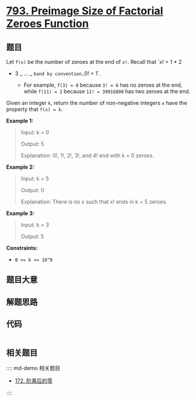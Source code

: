 # [793. Preimage Size of Factorial Zeroes Function](https://leetcode.com/problems/preimage-size-of-factorial-zeroes-function/)

## 题目

Let `f(x)` be the number of zeroes at the end of `x!`. Recall that `x! = 1 \* 2

- 3 _ ... _ x`and by convention,`0! = 1`.

  - For example, `f(3) = 0` because `3! = 6` has no zeroes at the end, while `f(11) = 2` because `11! = 39916800` has two zeroes at the end.

Given an integer `k`, return the number of non-negative integers `x` have the
property that `f(x) = k`.

**Example 1:**

> Input: k = 0
>
> Output: 5
>
> Explanation: 0!, 1!, 2!, 3!, and 4! end with k = 0 zeroes.

**Example 2:**

> Input: k = 5
>
> Output: 0
>
> Explanation: There is no x such that x! ends in k = 5 zeroes.

**Example 3:**

> Input: k = 3
>
> Output: 5

**Constraints:**

- `0 <= k <= 10^9`

## 题目大意

## 解题思路

## 代码

```javascript

```

## 相关题目

:::: md-demo 相关题目

- [172. 阶乘后的零](https://leetcode.com/problems/factorial-trailing-zeroes)

::::
